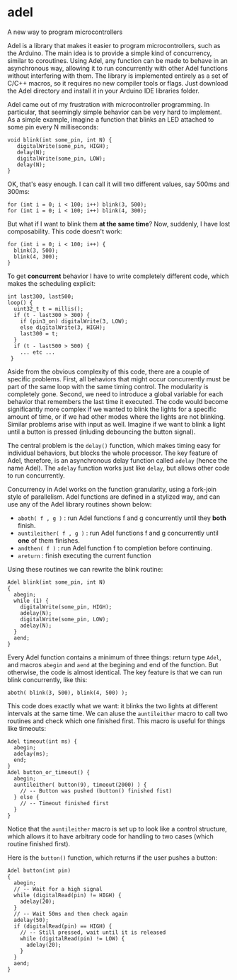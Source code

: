 # adel
A new way to program microcontrollers

Adel is a library that makes it easier to program microcontrollers, such as the Arduino. The main idea is to provide a simple kind of concurrency, similar to coroutines. Using Adel, any function can be made to behave in an asynchronous way, allowing it to run concurrently with other Adel functions without interfering with them. The library is implemented entirely as a set of C/C++ macros, so it requires no new compiler tools or flags. Just download the Adel directory and install it in your Arduino IDE libraries folder.

Adel came out of my frustration with microcontroller programming. In particular, that seemingly simple behavior can be very hard to implement. As a simple example, imagine a function that blinks an LED attached to some pin every N milliseconds:

    void blink(int some_pin, int N) {
       digitalWrite(some_pin, HIGH);
       delay(N);
       digitalWrite(some_pin, LOW);
       delay(N);
    }

OK, that's easy enough. I can call it will two different values, say 500ms and 300ms:

    for (int i = 0; i < 100; i++) blink(3, 500);
    for (int i = 0; i < 100; i++) blink(4, 300);

But what if I want to blink them **at the same time**? Now, suddenly, I have lost composability. This code doesn't work:

    for (int i = 0; i < 100; i++) {
      blink(3, 500);
      blink(4, 300);
    }

To get **concurrent** behavior I have to write completely different code, which makes the scheduling explicit:

    int last300, last500;
    loop() {
      uint32_t t = millis();
      if (t - last300 > 300) {
        if (pin3_on) digitalWrite(3, LOW);
        else digitalWrite(3, HIGH);
        last300 = t;
      }
      if (t - last500 > 500) {
        ... etc ...
     }

Aside from the obvious complexity of this code, there are a couple of specific problems. First, all behaviors that might occur concurrently must be part of the same loop with the same timing control. The modularity is completely gone. Second, we need to introduce a global variable for each behavior that remembers the last time it executed. The code would become significantly more complex if we wanted to blink the lights for a specific amount of time, or if we had other modes where the lights are not blinking. Similar problems arise with input as well. Imagine if we want to blink a light until a button is pressed (inluding debouncing the button signal). 

The central problem is the `delay()` function, which makes timing easy for individual behaviors, but blocks the whole processor. The key feature of Adel, therefore, is an asynchronous delay function called `adelay` (hence the name Adel). The `adelay` function works just like `delay`, but allows other code to run concurrently. 

Concurrency in Adel works on the function granularity, using a fork-join style of parallelism. Adel functions are defined in a stylized way, and can use any of the Adel library routines shown below:

* `aboth( f , g )` : run Adel functions f and g concurrently until they **both** finish.
* `auntileither( f , g )` : run Adel functions f and g concurrently until **one** of them finishes.
* `andthen( f )` : run Adel function f to completion before continuing.
* `areturn` : finish executing the current function

Using these routines we can rewrite the blink routine:

    Adel blink(int some_pin, int N) 
    {
      abegin;
      while (1) {
        digitalWrite(some_pin, HIGH);
        adelay(N);
        digitalWrite(some_pin, LOW);
        adelay(N);
      }
      aend;
    }

Every Adel function contains a minimum of three things: return type `Adel`, and macros `abegin` and `aend` at the begining and end of the function. But otherwise, the code is almost identical. The key feature is that we can run blink concurrently, like this:

    aboth( blink(3, 500), blink(4, 500) );

This code does exactly what we want: it blinks the two lights at different intervals at the same time. We can aluse the `auntileither` macro to call two routines and check which one finished first. This macro is useful for things like timeouts:

    Adel timeout(int ms) {
      abegin;
      adelay(ms);
      end;
    }
    Adel button_or_timeout() {
      abegin;
      auntileither( button(9), timeout(2000) ) {
        // -- Button was pushed (button() finished fist)
      } else {
        // -- Timeout finished first
      }
    }

Notice that the `auntileither` macro is set up to look like a control structure, which allows it to have arbitrary code for handling to two cases (which routine finished first).

Here is the `button()` function, which returns if the user pushes a button:

    Adel button(int pin)
    {
      abegin;
      // -- Wait for a high signal
      while (digitalRead(pin) != HIGH) {
        adelay(20);
      }
      // -- Wait 50ms and then check again
      adelay(50);
      if (digitalRead(pin) == HIGH) {
        // -- Still pressed, wait until it is released
        while (digitalRead(pin) != LOW) {
          adelay(20);
        }
      }
      aend;
    }
